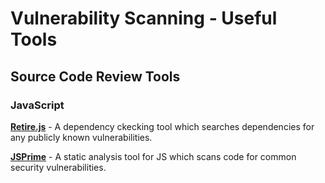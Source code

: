 # Vulnerability Scanning - Useful Tools

## Source Code Review Tools

### JavaScript

[**Retire.js**](http://retirejs.github.io/retire.js/) - A dependency ckecking tool which searches dependencies for any publicly known vulnerabilities.

[**JSPrime**](https://github.com/dpnishant/jsprime) - A static analysis tool for JS which scans code for common security vulnerabilities.